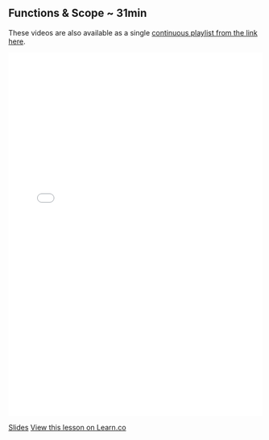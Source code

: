 

## Functions & Scope ~ 31min

These videos are also available as a single [continuous playlist from the link here](https://www.youtube.com/watch?v=E-mWiC2vpkg&list=PLj148bJp5wiwI0291sD0vdXiwn1u6aQkc).

<iframe width="100%" height="720" src="//www.youtube.com/embed/E-mWiC2vpkg?list=PLj148bJp5wiwI0291sD0vdXiwn1u6aQkc&amp;controls=1&amp;showinfo=1" frameborder="0" allowfullscreen></iframe>

[Slides](https://docs.google.com/presentation/d/1yoZyfQbvEfw53Pp03Bd_ziY8-Ai0jqCeQ0NKy4EAce8/edit?usp=sharing)
<a href='https://learn.co/lessons/fe-js-functions-and-scope' data-visibility='hidden'>View this lesson on Learn.co</a>
